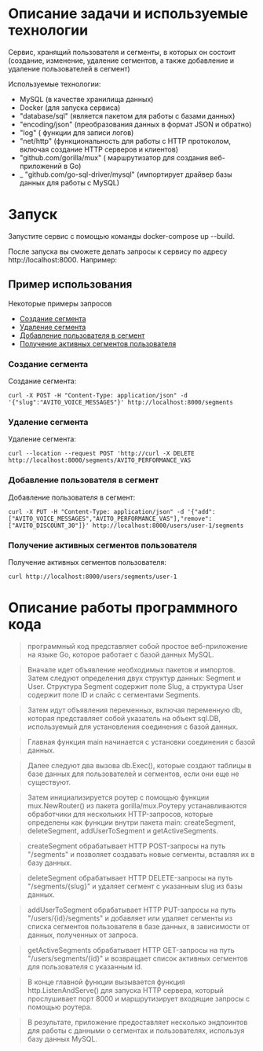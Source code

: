 # Описание задачи и используемые технологии


Сервис, хранящий пользователя и сегменты, в которых он состоит (создание, изменение, удаление сегментов, а также добавление и удаление пользователей в сегмент)

Используемые технологии:
- MySQL (в качестве хранилища данных)
- Docker (для запуска сервиса)
- "database/sql" (является пакетом для работы с базами данных)
- "encoding/json" (преобразования данных в формат JSON и обратно)
- "log" ( функции для записи логов)
- "net/http" (функциональность для работы с HTTP протоколом, включая создание HTTP серверов и клиентов)
- "github.com/gorilla/mux" ( маршрутизатор для создания веб-приложений в Go)
- _ "github.com/go-sql-driver/mysql" (импортирует драйвер базы данных для работы с MySQL)



# Запуск

Запустите сервис с помощью команды docker-compose up --build. 

После запуска вы сможете делать запросы к сервису по адресу http://localhost:8000. Например:

## Пример использования

Некоторые примеры запросов
- [Создание сегмента](#createSegment)
- [Удаление сегмента](#deleteSegment)
- [Добавление пользователя в сегмент](#addUserToSegment)
- [Получение активных сегментов пользователя](#getActiveSegments)


### Создание сегмента <a name="createSegment"></a>

Создание сегмента:
```
curl -X POST -H "Content-Type: application/json" -d '{"slug":"AVITO_VOICE_MESSAGES"}' http://localhost:8000/segments 

```


### Удаление сегмента <a name="deleteSegment"></a>

Удаление сегмента:
```
curl --location --request POST 'http://curl -X DELETE http://localhost:8000/segments/AVITO_PERFORMANCE_VAS
```


### Добавление пользователя в сегмент <a name="addUserToSegment"></a>

Добавление пользователя в сегмент:
```
curl -X PUT -H "Content-Type: application/json" -d '{"add":["AVITO_VOICE_MESSAGES","AVITO_PERFORMANCE_VAS"],"remove":["AVITO_DISCOUNT_30"]}' http://localhost:8000/users/user-1/segments
```

### Получение активных сегментов пользователя <a name="getActiveSegments"></a>

Получение активных сегментов пользователя:
```
curl http://localhost:8000/users/segments/user-1
```

# Описание работы программного кода

>программный код представляет собой простое веб-приложение на языке Go, которое работает с базой данных MySQL.

>Вначале идет объявление необходимых пакетов и импортов. Затем следуют определения двух структур данных: Segment и User. Структура Segment содержит поле Slug, а структура User содержит поле ID и слайс с сегментами Segments.

>Затем идут объявления переменных, включая переменную db, которая представляет собой указатель на объект sql.DB, используемый для установления соединения с базой данных.

>Главная функция main начинается с установки соединения с базой данных. 

>Далее следуют два вызова db.Exec(), которые создают таблицы в базе данных для пользователей и сегментов, если они еще не существуют.

>Затем инициализируется роутер с помощью функции mux.NewRouter() из пакета gorilla/mux.Роутеру устанавливаются обработчики для нескольких HTTP-запросов, которые определены как функции внутри пакета main: createSegment, deleteSegment, addUserToSegment и getActiveSegments.

>createSegment обрабатывает HTTP POST-запросы на путь "/segments" и позволяет создавать новые сегменты, вставляя их в базу данных.

>deleteSegment обрабатывает HTTP DELETE-запросы на путь "/segments/{slug}" и удаляет сегмент с указанным slug из базы данных.

>addUserToSegment обрабатывает HTTP PUT-запросы на путь "/users/{id}/segments" и добавляет или удаляет сегменты из списка сегментов пользователя в базе данных, в зависимости от данных, полученных от запроса.

>getActiveSegments обрабатывает HTTP GET-запросы на путь "/users/segments/{id}" и возвращает список активных сегментов для пользователя с указанным id.

>В конце главной функции вызывается функция http.ListenAndServe() для запуска HTTP сервера, который прослушивает порт 8000 и маршрутизирует входящие запросы с помощью роутера.

>В результате, приложение предоставляет несколько эндпоинтов для работы с данными о сегментах и пользователях, используя базу данных MySQL.
